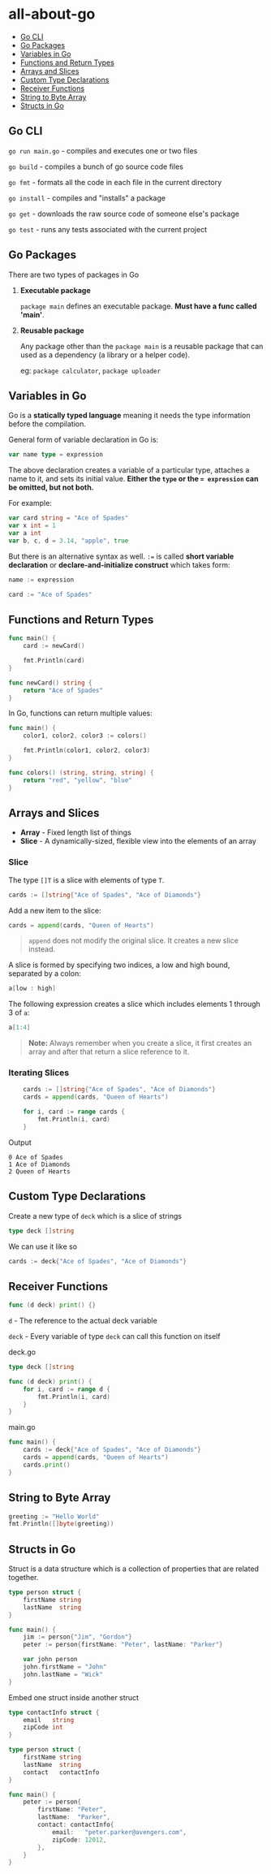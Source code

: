 # all-about-go

- [Go CLI](#go-cli)
- [Go Packages](#go-packages)
- [Variables in Go](#variables-in-go)
- [Functions and Return Types](#functions-and-return-types)
- [Arrays and Slices](#arrays-and-slices)
- [Custom Type Declarations](#custom-type-declarations)
- [Receiver Functions](#receiver-functions)
- [String to Byte Array](#string-to-byte-array)
- [Structs in Go](#structs-in-go)

## Go CLI

`go run main.go` - compiles and executes one or two files

`go build` - compiles a bunch of go source code files

`go fmt` - formats all the code in each file in the current directory

`go install` - compiles and "installs" a package

`go get` - downloads the raw source code of someone else's package

`go test` - runs any tests associated with the current project

## Go Packages

There are two types of packages in Go

1. **Executable package**

   `package main` defines an executable package. **Must have a func called 'main'**.

2. **Reusable package**

   Any package other than the `package main` is a reusable package that can used as a dependency (a library or a helper code).

   eg: `package calculator`, `package uploader`

## Variables in Go

Go is a **statically typed language** meaning it needs the type information before the compilation.

General form of variable declaration in Go is:

```go
var name type = expression
```

The above declaration creates a variable of a particular type, attaches a name to it, and sets its initial value. **Either the `type` or the `= expression` can be omitted, but not both.**

For example:

```go
var card string = "Ace of Spades"
var x int = 1
var a int
var b, c, d = 3.14, "apple", true
```

But there is an alternative syntax as well.
`:=` is called **short variable declaration** or **declare-and-initialize construct** which takes form:

```go
name := expression
```

```go
card := "Ace of Spades"
```

## Functions and Return Types

```go
func main() {
	card := newCard()

	fmt.Println(card)
}

func newCard() string {
	return "Ace of Spades"
}
```

In Go, functions can return multiple values:

```go
func main() {
    color1, color2, color3 := colors()

    fmt.Println(color1, color2, color3)
}

func colors() (string, string, string) {
    return "red", "yellow", "blue"
}
```

## Arrays and Slices

- **Array** - Fixed length list of things
- **Slice** - A dynamically-sized, flexible view into the elements of an array

### Slice

The type `[]T` is a slice with elements of type `T`.

```go
cards := []string{"Ace of Spades", "Ace of Diamonds"}
```

Add a new item to the slice:

```go
cards = append(cards, "Queen of Hearts")
```

> `append` does not modify the original slice. It creates a new slice instead.

A slice is formed by specifying two indices, a low and high bound, separated by a colon:

```go
a[low : high]
```

The following expression creates a slice which includes elements 1 through 3 of `a`:

```go
a[1:4]
```

> **Note:** Always remember when you create a slice, it first creates an array and after that return a slice reference to it.

### Iterating Slices

```go
	cards := []string{"Ace of Spades", "Ace of Diamonds"}
	cards = append(cards, "Queen of Hearts")

	for i, card := range cards {
		fmt.Println(i, card)
	}
```

Output

```
0 Ace of Spades
1 Ace of Diamonds
2 Queen of Hearts
```

## Custom Type Declarations

Create a new type of `deck` which is a slice of strings

```go
type deck []string
```

We can use it like so

```go
cards := deck{"Ace of Spades", "Ace of Diamonds"}
```

## Receiver Functions

```go
func (d deck) print() {}
```

`d` - The reference to the actual deck variable

`deck` - Every variable of type `deck` can call this function on itself

deck.go

```go
type deck []string

func (d deck) print() {
	for i, card := range d {
		fmt.Println(i, card)
	}
}
```

main.go

```go
func main() {
	cards := deck{"Ace of Spades", "Ace of Diamonds"}
	cards = append(cards, "Queen of Hearts")
	cards.print()
}
```

## String to Byte Array

```go
greeting := "Hello World"
fmt.Println([]byte(greeting))
```

## Structs in Go

Struct is a data structure which is a collection of properties that are related together.

```go
type person struct {
	firstName string
	lastName  string
}

func main() {
	jim := person{"Jim", "Gordon"}
	peter := person{firstName: "Peter", lastName: "Parker"}

	var john person
	john.firstName = "John"
	john.lastName = "Wick"
}
```

Embed one struct inside another struct

```go
type contactInfo struct {
	email   string
	zipCode int
}

type person struct {
	firstName string
	lastName  string
	contact   contactInfo
}

func main() {
	peter := person{
		firstName: "Peter",
		lastName:  "Parker",
		contact: contactInfo{
			email:   "peter.parker@avengers.com",
			zipCode: 12012,
		},
	}
}
```
